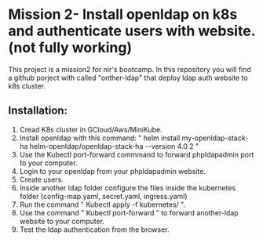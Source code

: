 # Mission 2- Install openldap on k8s and authenticate users with website. (not fully working)

This project is a mission2 for nir's bootcamp.
In this repository you will find a github porject with called "onther-ldap" that deploy ldap auth website to k8s cluster.

## Installation:
1. Cread K8s cluster in GCloud/Aws/MiniKube.
2. Install openldap with this command: " helm install my-openldap-stack-ha helm-openldap/openldap-stack-ha --version 4.0.2 "
3. Use the Kubectl port-forward commmand to forward phpldapadmin port to your computer.
4. Login to your openldap from your phpldapadmin website.
5. Create users.
6. Inside another ldap folder configure the files inside the kubernetes folder (config-map.yaml, secret.yaml, ingress.yaml) 
7. Run the command " Kubectl apply -f kubernetes/ ".
8. Use the command " Kubectl port-forward " to forward another-ldap website to your computer.
9. Test the ldap authentication from the browser.